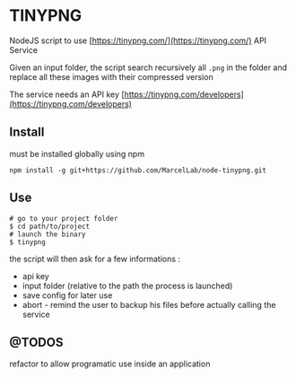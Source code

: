 TINYPNG
================================================================

NodeJS script to use [https://tinypng.com/](https://tinypng.com/) API Service

Given an input folder, the script search recursively all `.png` in the folder and replace
all these images with their compressed version

The service needs an API key [https://tinypng.com/developers](https://tinypng.com/developers)

Install
----------------------------------------------------------------

must be installed globally using npm

    npm install -g git+https://github.com/MarcelLab/node-tinypng.git


Use
----------------------------------------------------------------

    # go to your project folder
    $ cd path/to/project
    # launch the binary
    $ tinypng

the script will then ask for a few informations :

-   api key
-   input folder (relative to the path the process is launched)
-   save config for later use
-   abort - remind the user to backup his files before actually calling the service


@TODOS
----------------------------------------------------------------

refactor to allow programatic use inside an application